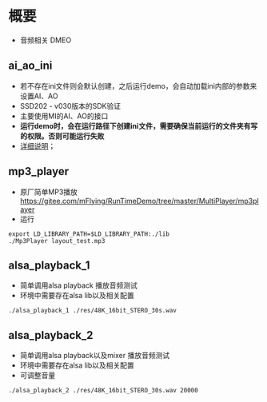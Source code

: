 # 概要

- 音频相关 DMEO

## ai_ao_ini

- 若不存在ini文件则会默认创建，之后运行demo，会自动加载ini内部的参数来设置AI、AO
- SSD202 - v030版本的SDK验证
- 主要使用MI的AI、AO的接口
- **运行demo时，会在运行路径下创建ini文件，需要确保当前运行的文件夹有写的权限。否则可能运行失败**
- [详细说明](./ai_ao_ini/README.md)；

## mp3_player

- 原厂简单MP3播放 <https://gitee.com/mFlying/RunTimeDemo/tree/master/MultiPlayer/mp3player>
- 运行

```shell
export LD_LIBRARY_PATH=$LD_LIBRARY_PATH:./lib
./Mp3Player layout_test.mp3
```

## alsa_playback_1

- 简单调用alsa playback 播放音频测试
- 环境中需要存在alsa lib以及相关配置

```shell
./alsa_playback_1 ./res/48K_16bit_STERO_30s.wav
```

## alsa_playback_2

- 简单调用alsa playback以及mixer 播放音频测试
- 环境中需要存在alsa lib以及相关配置
- 可调整音量

```shell
./alsa_playback_2 ./res/48K_16bit_STERO_30s.wav 20000
```
